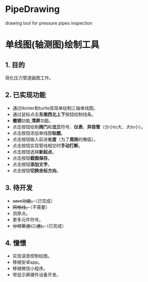 ﻿# PipeDrawing
drawing tool for pressure pipes inspection
# 单线图(轴测图)绘制工具
## 1. 目的
简化压力管道画图工作。
## 2. 已实现功能
- 通过tkinter和turtle库简单绘制三轴单线图。
- 通过鼠标点击**东南西北上下**按钮绘制线条。
- **撤销**功能,**清屏**功能。
- 点击按钮绘制**阀门**和**法兰**符号、**仪表**、**异径管**（分小to大、大to小）。
- 点击按钮添加单线图**标题**。
- 点击按钮输入前进**长度**（为了**周扬**的懒癌）。
- 点击按钮实现管线相交时**手动打断**。
- 点击按钮选择**新起点**。
- 点击按钮**截图保存**。
- 点击按钮**添加文字**。
- 点击按钮**切换坐标方向**。
## 3. 待开发
- ~~save功能。~~（已完成）
- ~~网格线。~~（不需要）
- 测厚点。
- 更多元件符号。
- ~~分枝管道(三通)。~~（已完成）
## 4. 憧憬
- 实现语音控制绘图。
- 移植安卓app。
- 移植微信小程序。
- 带显示屏硬件设备开发。
